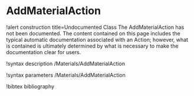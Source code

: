 <!-- MOOSE Documentation Stub: Remove this when content is added. -->

# AddMaterialAction

!alert construction title=Undocumented Class
The AddMaterialAction has not been documented. The content contained on this page includes the
typical automatic documentation associated with an Action; however, what is contained is ultimately
determined by what is necessary to make the documentation clear for users.

!syntax description /Materials/AddMaterialAction

!syntax parameters /Materials/AddMaterialAction

!bibtex bibliography

